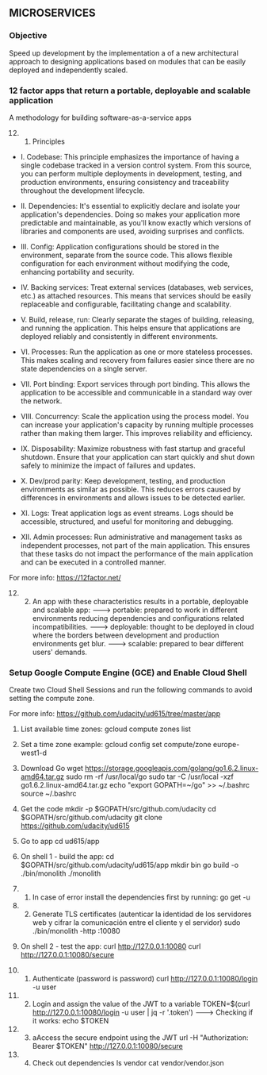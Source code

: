 ## MICROSERVICES

### Objective
Speed up development by the implementation a of a new architectural approach to designing applications based on modules that can be easily deployed and independently scaled.

### 12 factor apps that return a portable, deployable and scalable application
A methodology for building software-as-a-service apps

12) 1) Principles

* I. Codebase:
This principle emphasizes the importance of having a single codebase tracked in a version control system. From this source, you can perform multiple deployments in development, testing, and production environments, ensuring consistency and traceability throughout the development lifecycle.

* II. Dependencies:
It's essential to explicitly declare and isolate your application's dependencies. Doing so makes your application more predictable and maintainable, as you'll know exactly which versions of libraries and components are used, avoiding surprises and conflicts.

* III. Config:
Application configurations should be stored in the environment, separate from the source code. This allows flexible configuration for each environment without modifying the code, enhancing portability and security.

* IV. Backing services:
Treat external services (databases, web services, etc.) as attached resources. This means that services should be easily replaceable and configurable, facilitating change and scalability.

* V. Build, release, run:
Clearly separate the stages of building, releasing, and running the application. This helps ensure that applications are deployed reliably and consistently in different environments.

* VI. Processes:
Run the application as one or more stateless processes. This makes scaling and recovery from failures easier since there are no state dependencies on a single server.

* VII. Port binding:
Export services through port binding. This allows the application to be accessible and communicable in a standard way over the network.

* VIII. Concurrency:
Scale the application using the process model. You can increase your application's capacity by running multiple processes rather than making them larger. This improves reliability and efficiency.

* IX. Disposability:
Maximize robustness with fast startup and graceful shutdown. Ensure that your application can start quickly and shut down safely to minimize the impact of failures and updates.

* X. Dev/prod parity:
Keep development, testing, and production environments as similar as possible. This reduces errors caused by differences in environments and allows issues to be detected earlier.

* XI. Logs:
Treat application logs as event streams. Logs should be accessible, structured, and useful for monitoring and debugging.

* XII. Admin processes:
Run administrative and management tasks as independent processes, not part of the main application. This ensures that these tasks do not impact the performance of the main application and can be executed in a controlled manner.

For more info: https://12factor.net/

12) 2) An app with these characteristics results in a portable, deployable and scalable app:
---> portable: prepared to work in different environments reducing dependencies and configurations related incompatibilities.
---> deployable: thought to be deployed in cloud where the borders between development and production environments get blur. 
---> scalable: prepared to bear different users' demands.

### Setup Google Compute Engine (GCE) and Enable Cloud Shell

Create two Cloud Shell Sessions and run the following commands to avoid setting the compute zone.

For more info: https://github.com/udacity/ud615/tree/master/app

1) List available time zones: 
gcloud compute zones list

2) Set a time zone example:
gcloud config set compute/zone europe-west1-d

3) Download Go
wget https://storage.googleapis.com/golang/go1.6.2.linux-amd64.tar.gz
sudo rm -rf /usr/local/go
sudo tar -C /usr/local -xzf go1.6.2.linux-amd64.tar.gz
echo "export GOPATH=~/go" >> ~/.bashrc
source ~/.bashrc

4) Get the code
mkdir -p $GOPATH/src/github.com/udacity
cd $GOPATH/src/github.com/udacity
git clone https://github.com/udacity/ud615

5) Go to app
cd ud615/app

6) On shell 1 - build the app:
cd $GOPATH/src/github.com/udacity/ud615/app
mkdir bin
go build -o ./bin/monolith ./monolith

6) 1) In case of error install the dependencies first by running:
go get -u

6) 2) Generate TLS certificates (autenticar la identidad de los servidores web y cifrar la comunicación entre el cliente y el servidor)
sudo ./bin/monolith -http :10080

7) On shell 2 - test the app:
curl http://127.0.0.1:10080
curl http://127.0.0.1:10080/secure

7) 1) Authenticate (password is password)
curl http://127.0.0.1:10080/login -u user

7) 2) Login and assign the value of the JWT to a variable
TOKEN=$(curl http://127.0.0.1:10080/login -u user | jq -r '.token')
---> Checking if it works: echo $TOKEN

7) 3) aAccess the secure endpoint using the JWT
url -H "Authorization: Bearer $TOKEN" http://127.0.0.1:10080/secure

7) 4) Check out dependencies
ls vendor 
cat vendor/vendor.json

